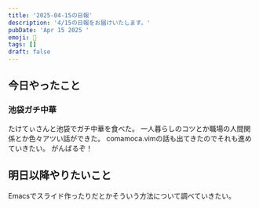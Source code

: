 ```yaml
---
title: '2025-04-15の日報'
description: '4/15の日報をお届けいたします。'
pubDate: 'Apr 15 2025 '
emoji: 🦊
tags: []
draft: false
---
```


## 今日やったこと

### 池袋ガチ中華

たけてぃさんと池袋でガチ中華を食べた。
一人暮らしのコツとか職場の人間関係とか色々アツい話ができた。
comamoca.vimの話も出てきたのでそれも進めていきたい。 がんばるぞ！

## 明日以降やりたいこと

Emacsでスライド作ったりだとかそういう方法について調べていきたい。
